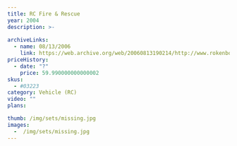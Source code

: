 ```yaml
---
title: RC Fire & Rescue
year: 2004
description: >-
  
archiveLinks:
  - name: 08/13/2006
    link: https://web.archive.org/web/20060813190214/http://www.rokenbok.com/catalog/pd_03223.html
priceHistory:
  - date: "?"
    price: 59.990000000000002
skus:
  - #03223
category: Vehicle (RC)
video: ""
plans:

thumb: /img/sets/missing.jpg
images:
  -  /img/sets/missing.jpg
---
```

